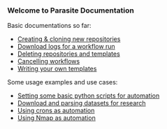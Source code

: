 ### Welcome to Parasite Documentation

Basic documentations so far:
- [Creating & cloning new repositories](create-clone-repos.md)
- [Download logs for a workflow run](download-logs.md)
- [Deleting repositories and templates](deleting-repos-workflows.md)
- [Cancelling workflows](cancelling-workflow-runs.md)
- [Writing your own templates](writing-new-templates.md)

Some usage examples and use cases:
- [Setting some basic python scripts for automation](examples/python.md)
- [Download and parsing datasets for research](examples/datasets.md)
- [Using crons as automation](examples/cronsetup.md)
- [Using Nmap as automation](examples/nmap.md)
